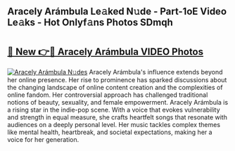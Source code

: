## Aracely Arámbula Le𝚊ked N𝚞de - Part-1oE Video Le𝚊ks - Hot Onlyf𝚊ns Photos SDmqh

# <h2><a href="http://ab45469.deff.icu/?id=Aracely+Ar%c3%a1mbula">🔗 New 👉🔴 Aracely Arámbula VIDEO Photos</a></h2>

[![Aracely Arámbula N𝚞des](https://i.imgur.com/rIISA9y.gif)](http://ab45469.deff.icu/?id=Aracely+Ar%c3%a1mbula)
Aracely Arámbula's influence extends beyond her online presence. Her rise to prominence has sparked discussions about the changing landscape of online content creation and the complexities of online fandom. Her controversial approach has challenged traditional notions of beauty, sexuality, and female empowerment. Aracely Arámbula is a rising star in the indie-pop scene. With a voice that evokes vulnerability and strength in equal measure, she crafts heartfelt songs that resonate with audiences on a deeply personal level. Her music tackles complex themes like mental health, heartbreak, and societal expectations, making her a voice for her generation.
